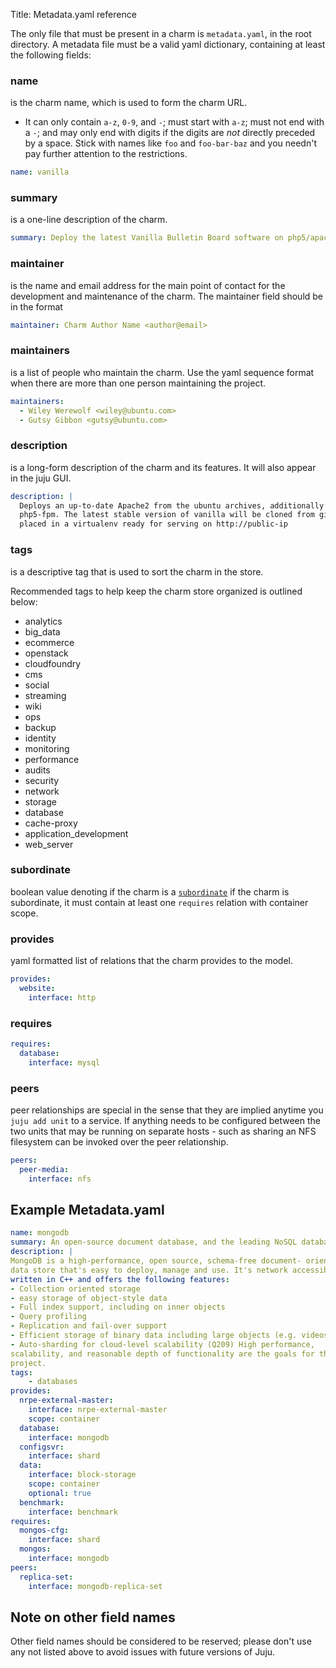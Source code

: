 Title: Metadata.yaml reference

The only file that must be present in a charm is `metadata.yaml`, in the root
directory. A metadata file must be a valid yaml dictionary, containing at least
the following fields:

### name
is the charm name, which is used to form the charm URL.

  - It can only contain `a-z`, `0-9`, and `-`; must start with `a-z`; must not
    end with a `-`; and may only end with digits if the digits are _not_
    directly preceded by a space. Stick with names like `foo` and `foo-bar-baz`
    and you needn't pay further attention to the restrictions.

```yaml
name: vanilla
```

### summary

is a one-line description of the charm.

```yaml
summary: Deploy the latest Vanilla Bulletin Board software on php5/apache
```

### maintainer

is the name and email address for the main point of contact
for the development and maintenance of the charm. The maintainer field
should be in the format

```yaml
maintainer: Charm Author Name <author@email>
```

### maintainers
is a list of people who maintain the charm. Use the yaml
sequence format when there are more than one person maintaining the project.

```yaml
maintainers:
  - Wiley Werewolf <wiley@ubuntu.com>
  - Gutsy Gibbon <gutsy@ubuntu.com>
```
### description

is a long-form description of the charm and its features.
It will also appear in the juju GUI.

```yaml
description: |
  Deploys an up-to-date Apache2 from the ubuntu archives, additionally configures
  php5-fpm. The latest stable version of vanilla will be cloned from github and
  placed in a virtualenv ready for serving on http://public-ip
```

### tags

is a descriptive tag that is used to sort the charm in the store.

Recommended tags to help keep the charm store organized is outlined below:

- analytics
- big_data
- ecommerce
- openstack
- cloudfoundry
- cms
- social
- streaming
- wiki
- ops
- backup
- identity
- monitoring
- performance
- audits
- security
- network
- storage
- database
- cache-proxy
- application_development
- web_server


### subordinate
boolean value denoting if the charm is a [`subordinate`](#TODO) if the charm is
subordinate, it must contain at least one `requires` relation with container
scope.

### provides

yaml formatted list of relations that the charm provides to the model.

```yaml
provides:
  website:
    interface: http
```

### requires

```yaml
requires:
  database:
    interface: mysql
```

### peers

peer relationships are special in the sense that they are implied anytime you
`juju add unit` to a service. If anything needs to be configured between the two
units that may be running on separate hosts - such as sharing an NFS filesystem
can be invoked over the peer relationship.

```yaml
peers:
  peer-media:
    interface: nfs
```

## Example Metadata.yaml

  ```yaml
name: mongodb
summary: An open-source document database, and the leading NoSQL database
description: |
  MongoDB is a high-performance, open source, schema-free document- oriented
  data store that's easy to deploy, manage and use. It's network accessible,
  written in C++ and offers the following features:  
  - Collection oriented storage
  - easy storage of object-style data
  - Full index support, including on inner objects
  - Query profiling
  - Replication and fail-over support
  - Efficient storage of binary data including large objects (e.g. videos)
  - Auto-sharding for cloud-level scalability (Q209) High performance,
  scalability, and reasonable depth of functionality are the goals for the
  project.
  tags:
      - databases
  provides:
    nrpe-external-master:
      interface: nrpe-external-master
      scope: container
    database:
      interface: mongodb
    configsvr:
      interface: shard
    data:
      interface: block-storage
      scope: container
      optional: true
    benchmark:
      interface: benchmark
  requires:
    mongos-cfg:
      interface: shard
    mongos:
      interface: mongodb
  peers:
    replica-set:
      interface: mongodb-replica-set
  ```

## Note on other field names

  Other field names should be considered to be reserved; please don't use any not
  listed above to avoid issues with future versions of Juju.
